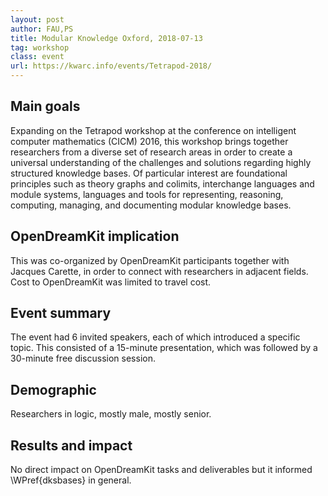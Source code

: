 ```yaml
---
layout: post
author: FAU,PS
title: Modular Knowledge Oxford, 2018-07-13
tag: workshop
class: event
url: https://kwarc.info/events/Tetrapod-2018/
---
```


## Main goals


Expanding on the Tetrapod workshop at the conference on intelligent computer mathematics (CICM) 2016, this workshop brings together researchers from a diverse set of research areas in order to create a universal understanding of the challenges and solutions regarding highly structured knowledge bases.
Of particular interest are foundational principles such as theory graphs and colimits, interchange languages and module systems, languages and tools for representing, reasoning, computing, managing, and documenting modular knowledge bases.

## OpenDreamKit implication


This was co-organized by OpenDreamKit participants together with Jacques Carette, in order to connect with researchers in adjacent fields.
Cost to OpenDreamKit was limited to travel cost.

## Event summary


The event had 6 invited speakers, each of which introduced a specific topic.
This consisted of a 15-minute presentation, which was followed by a 30-minute free discussion session.

## Demographic


Researchers in logic, mostly male, mostly senior.

## Results and impact


No direct impact on OpenDreamKit tasks and deliverables but it informed \WPref{dksbases} in general.



